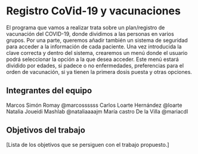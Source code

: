 # Registro CoVid-19 y vacunaciones

El programa que vamos a realizar trata sobre un plan/registro de vacunación del COVID-19, donde dividimos a las personas en varios grupos. Por una parte, queremos añadir también un sistema de seguridad para acceder a la información de cada paciente. Una vez introducida la clave correcta y dentro del sistema, crearemos un menú donde el usuario podrá seleccionar la opción a la que desea acceder. Este menú estará dividido por edades, si padece o no enfermedades, preferencias para el orden de vacunación, si ya tienen la primera dosis puesta y otras opciones.

## Integrantes del equipo

Marcos Simón Romay @marcossssss
Carlos Loarte Hernández @loarte
Natalia Joueidi Mashlab @nataliaaaajm
María castro De la Villa @mariacdl

## Objetivos del trabajo

[Lista de los objetivos que se persiguen con el trabajo propuesto.]
